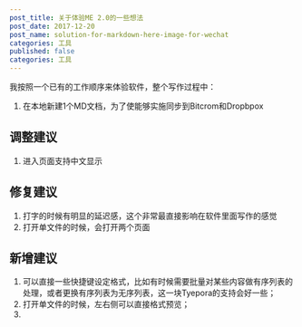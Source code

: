 ```yaml
---
post_title: 关于体验ME 2.0的一些想法
post_date: 2017-12-20
post_name: solution-for-markdown-here-image-for-wechat
categories: 工具
published: false
categories: 工具
---
```


我按照一个已有的工作顺序来体验软件，整个写作过程中：
1. 在本地新建1个MD文档，为了使能够实施同步到Bitcrom和Dropbpox
## 调整建议
1. 进入页面支持中文显示
## 修复建议
1. 打字的时候有明显的延迟感，这个非常最直接影响在软件里面写作的感觉
2. 打开单文件的时候，会打开两个页面
## 新增建议
1. 可以直接一些快捷键设定格式，比如有时候需要批量对某些内容做有序列表的处理，或者更换有序列表为无序列表，这一块Tyepora的支持会好一些；
2. 打开单文件的时候，左右侧可以直接格式预览；
3.
 